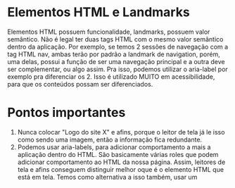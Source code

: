# Elementos HTML e Landmarks
Elementos HTML possuem funcionalidade, landmarks, possuem valor semântico. Não é legal ter duas tags HTML com o mesmo valor semântico dentro da aplicação.
Por exemplo, se temos 2 sessões de navegação com a tag HTML nav, ambas terão por padrão a landmark de navigation, porém, uma delas, possui a função de ser uma navegação principal e a outra deve ser complementar, ou algo assim. Pra isso, podemos utilizar o aria-label por exemplo pra diferenciar os 2. Isso é utilizado MUITO em acessibilidade, para que os conteúdos possam ser diferenciados.

# Pontos importantes
1. Nunca colocar "Logo do site X" e afins, porque o leitor de tela já le isso como sendo uma imagem, então a informação fica redundante.
2. Podemos usar aria-labels, para adicionar comportamento a mais a aplicação dentro do HTML. São basicamente várias roles que podem adicionar comportamento ao HTML da nossa página. Assim, leitores de tela e afins conseguem distinguir melhor oque é o elemento HTML que está em tela. Temos como alternativa a isso também, usar um <title> dentro da tag HTML como primeiro componente filho como por exemplo em SVGs.
3. Os leitores de tela SEMPRE leem a tag para o usuário, então é bom colocar coisas em aria-labels, como "Acessar link tal" em links, "Blog do site X" e imagens de logo em blogs e assim por diante.
4. Não ter redundância em texto alternativos de imagem com textos de conteúdo. Por exemplo, se temos um link com aria-label, "Acessar Github", não devemos ter como conteúdo filho desse link, um texto "Acessar Github" também, isso gera rendundância. É possível colocar o texto alternativo como vazio.
5. Caso não seja possível descrever algo, deixar o alt vazio.
6. Áudios não tem alt.
7. Toda página deve ter ao menos um h1.
8. Os headings devem ter uma hierarquia lógica.
